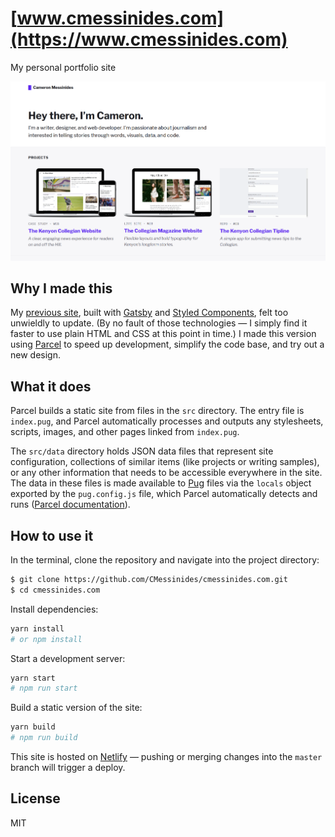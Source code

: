 # [www.cmessinides.com](https://www.cmessinides.com)

My personal portfolio site

![The homepage of www.cmessinides.com. Screenshot.](screenshot.png)

## Why I made this

My [previous site](https://github.com/cmessinides/v1-cmessinides.com), built with [Gatsby](https://www.gatsbyjs.org/) and [Styled Components](https://www.styled-components.com/), felt too unwieldly to update. (By no fault of those technologies &mdash; I simply find it faster to use plain HTML and CSS at this point in time.) I made this version using [Parcel](https://parceljs.org/) to speed up development, simplify the code base, and try out a new design.

## What it does

Parcel builds a static site from files in the `src` directory. The entry file is `index.pug`, and Parcel automatically processes and outputs any stylesheets, scripts, images, and other pages linked from `index.pug`.

The `src/data` directory holds JSON data files that represent site configuration, collections of similar items (like projects or writing samples), or any other information that needs to be accessible everywhere in the site. The data in these files is made available to [Pug](https://pugjs.org) files via the `locals` object exported by the `pug.config.js` file, which Parcel automatically detects and runs ([Parcel documentation](https://parceljs.org/pug.html#example-3---pug-with-locals)).

## How to use it

In the terminal, clone the repository and navigate into the project directory:

```bash
$ git clone https://github.com/CMessinides/cmessinides.com.git
$ cd cmessinides.com
```

Install dependencies:

```bash
yarn install
# or npm install
```

Start a development server:

```bash
yarn start
# npm run start
```

Build a static version of the site:

```bash
yarn build
# npm run build
```

This site is hosted on [Netlify](https://www.netlify.com) &mdash; pushing or merging changes into the `master` branch will trigger a deploy.

## License

MIT
